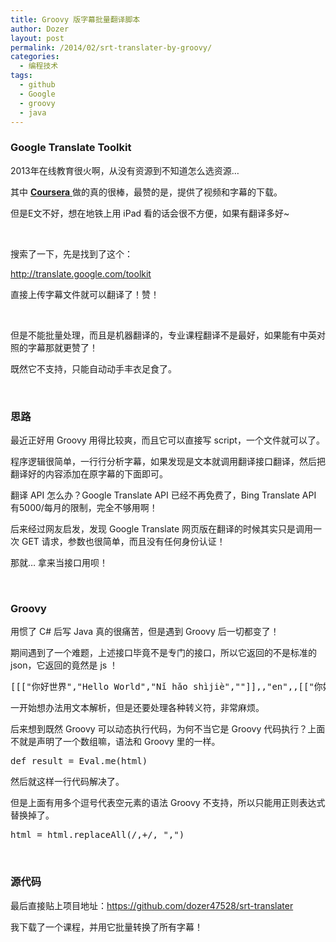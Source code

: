 ```yaml
---
title: Groovy 版字幕批量翻译脚本
author: Dozer
layout: post
permalink: /2014/02/srt-translater-by-groovy/
categories:
  - 编程技术
tags:
  - github
  - Google
  - groovy
  - java
---
```


### <span id="Google_Translate_Toolkit">Google Translate Toolkit</span>

2013年在线教育很火啊，从没有资源到不知道怎么选资源…

其中 <a href="https://www.coursera.org/" target="_blank"><strong>Coursera</strong> </a>做的真的很棒，最赞的是，提供了视频和字幕的下载。

但是E文不好，想在地铁上用 iPad 看的话会很不方便，如果有翻译多好~

<!--more-->

&nbsp;

搜索了一下，先是找到了这个：

http://translate.google.com/toolkit

直接上传字幕文件就可以翻译了！赞！

&nbsp;

但是不能批量处理，而且是机器翻译的，专业课程翻译不是最好，如果能有中英对照的字幕那就更赞了！

既然它不支持，只能自动动手丰衣足食了。

&nbsp;

### <span id="i">思路</span>

最近正好用 Groovy 用得比较爽，而且它可以直接写 script，一个文件就可以了。

程序逻辑很简单，一行行分析字幕，如果发现是文本就调用翻译接口翻译，然后把翻译好的内容添加在原字幕的下面即可。

翻译 API 怎么办？Google Translate API 已经不再免费了，Bing Translate API 有5000/每月的限制，完全不够用啊！

后来经过网友启发，发现 Google Translate 网页版在翻译的时候其实只是调用一次 GET 请求，参数也很简单，而且没有任何身份认证！

那就… 拿来当接口用呗！

&nbsp;

### <span id="Groovy">Groovy</span>

用惯了 C# 后写 Java 真的很痛苦，但是遇到 Groovy 后一切都变了！

期间遇到了一个难题，上述接口毕竟不是专门的接口，所以它返回的不是标准的 json，它返回的竟然是 js ！

<pre class="lang:js decode:true">[[["你好世界","Hello World","Nǐ hǎo shìjiè",""]],,"en",,[["你好",[1],false,false,867,0,1,0],["世界",[2],false,false,867,1,2,0]],[["Hello",1,[["你好",867,false,false],["您好",102,false,false],["打招呼",0,false,false],["招呼",0,false,false],["啰",0,false,false]],[[0,5]],"Hello World"],["World",2,[["世界",867,false,false],["全球",0,false,false],["世",0,false,false],["国际",0,false,false],["的世界",0,false,false]],[[6,11]],""]],,,[["en"]],2]</pre>

一开始想办法用文本解析，但是还要处理各种转义符，非常麻烦。

后来想到既然 Groovy 可以动态执行代码，为何不当它是 Groovy 代码执行？上面不就是声明了一个数组嘛，语法和 Groovy 里的一样。

<pre class="lang:java decode:true">def result = Eval.me(html)</pre>

然后就这样一行代码解决了。

但是上面有用多个逗号代表空元素的语法 Groovy 不支持，所以只能用正则表达式替换掉了。

<pre class="lang:java decode:true ">html = html.replaceAll(/,+/, ",")</pre>

&nbsp;

### <span id="i-2">源代码</span>

最后直接贴上项目地址：<a href="https://github.com/dozer47528/srt-translater" target="_blank">https://github.com/dozer47528/srt-translater</a>

我下载了一个课程，并用它批量转换了所有字幕！
